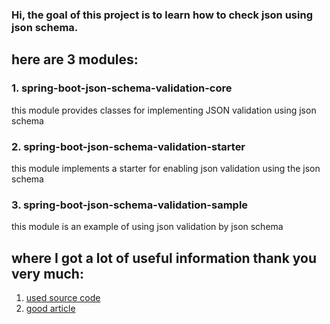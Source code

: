 ### Hi, the goal of this project is to learn how to check json using json schema.

here are 3 modules:
---------------------
### 1. spring-boot-json-schema-validation-core
this module provides classes for implementing JSON validation using json schema

### 2. spring-boot-json-schema-validation-starter
this module implements a starter for enabling json validation using the json schema

### 3. spring-boot-json-schema-validation-sample
this module is an example of using json validation by json schema

where I got a lot of useful information thank you very much:
-----------
1. [used source code](https://github.com/luismoramedina/spring-jsonschema-validation)
2. [good article](https://vk.com/@15787353-spring-json-schema)
